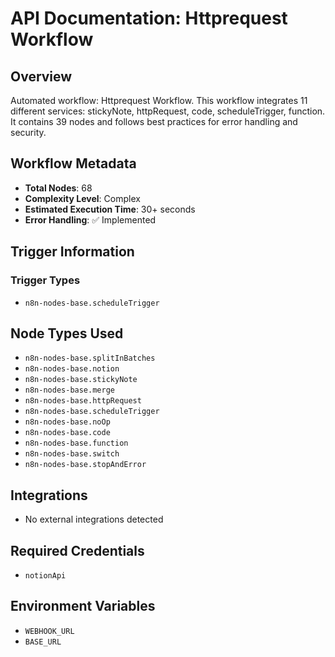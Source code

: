 # API Documentation: Httprequest Workflow

## Overview
Automated workflow: Httprequest Workflow. This workflow integrates 11 different services: stickyNote, httpRequest, code, scheduleTrigger, function. It contains 39 nodes and follows best practices for error handling and security.

## Workflow Metadata
- **Total Nodes**: 68
- **Complexity Level**: Complex
- **Estimated Execution Time**: 30+ seconds
- **Error Handling**: ✅ Implemented

## Trigger Information
### Trigger Types
- `n8n-nodes-base.scheduleTrigger`

## Node Types Used
- `n8n-nodes-base.splitInBatches`
- `n8n-nodes-base.notion`
- `n8n-nodes-base.stickyNote`
- `n8n-nodes-base.merge`
- `n8n-nodes-base.httpRequest`
- `n8n-nodes-base.scheduleTrigger`
- `n8n-nodes-base.noOp`
- `n8n-nodes-base.code`
- `n8n-nodes-base.function`
- `n8n-nodes-base.switch`
- `n8n-nodes-base.stopAndError`

## Integrations
- No external integrations detected

## Required Credentials
- `notionApi`

## Environment Variables
- `WEBHOOK_URL`
- `BASE_URL`
